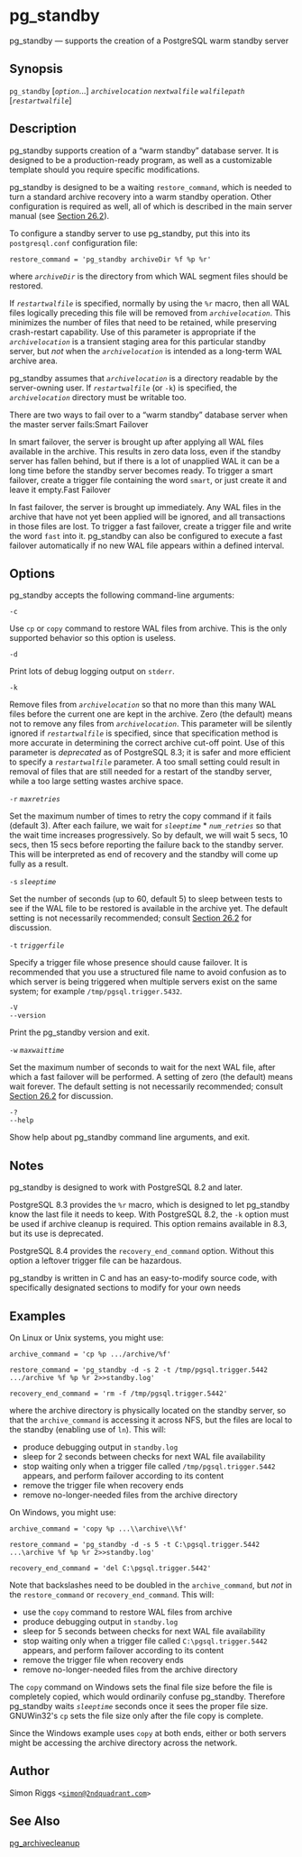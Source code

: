 # pg\_standby

pg\_standby — supports the creation of a PostgreSQL warm standby server

## Synopsis

`pg_standby` \[_`option`_...\] _`archivelocation`_ _`nextwalfile`_ _`walfilepath`_ \[_`restartwalfile`_\]

## Description

pg\_standby supports creation of a “warm standby” database server. It is designed to be a production-ready program, as well as a customizable template should you require specific modifications.

pg\_standby is designed to be a waiting `restore_command`, which is needed to turn a standard archive recovery into a warm standby operation. Other configuration is required as well, all of which is described in the main server manual \(see [Section 26.2](https://www.postgresql.org/docs/12/warm-standby.html)\).

To configure a standby server to use pg\_standby, put this into its `postgresql.conf` configuration file:

```text
restore_command = 'pg_standby archiveDir %f %p %r'
```

where _`archiveDir`_ is the directory from which WAL segment files should be restored.

If _`restartwalfile`_ is specified, normally by using the `%r` macro, then all WAL files logically preceding this file will be removed from _`archivelocation`_. This minimizes the number of files that need to be retained, while preserving crash-restart capability. Use of this parameter is appropriate if the _`archivelocation`_ is a transient staging area for this particular standby server, but _not_ when the _`archivelocation`_ is intended as a long-term WAL archive area.

pg\_standby assumes that _`archivelocation`_ is a directory readable by the server-owning user. If _`restartwalfile`_ \(or `-k`\) is specified, the _`archivelocation`_ directory must be writable too.

There are two ways to fail over to a “warm standby” database server when the master server fails:Smart Failover

In smart failover, the server is brought up after applying all WAL files available in the archive. This results in zero data loss, even if the standby server has fallen behind, but if there is a lot of unapplied WAL it can be a long time before the standby server becomes ready. To trigger a smart failover, create a trigger file containing the word `smart`, or just create it and leave it empty.Fast Failover

In fast failover, the server is brought up immediately. Any WAL files in the archive that have not yet been applied will be ignored, and all transactions in those files are lost. To trigger a fast failover, create a trigger file and write the word `fast` into it. pg\_standby can also be configured to execute a fast failover automatically if no new WAL file appears within a defined interval.

## Options

pg\_standby accepts the following command-line arguments:

`-c`

Use `cp` or `copy` command to restore WAL files from archive. This is the only supported behavior so this option is useless.

`-d`

Print lots of debug logging output on `stderr`.

`-k`

Remove files from _`archivelocation`_ so that no more than this many WAL files before the current one are kept in the archive. Zero \(the default\) means not to remove any files from _`archivelocation`_. This parameter will be silently ignored if _`restartwalfile`_ is specified, since that specification method is more accurate in determining the correct archive cut-off point. Use of this parameter is _deprecated_ as of PostgreSQL 8.3; it is safer and more efficient to specify a _`restartwalfile`_ parameter. A too small setting could result in removal of files that are still needed for a restart of the standby server, while a too large setting wastes archive space.

`-r` _`maxretries`_

Set the maximum number of times to retry the copy command if it fails \(default 3\). After each failure, we wait for _`sleeptime`_ \* _`num_retries`_ so that the wait time increases progressively. So by default, we will wait 5 secs, 10 secs, then 15 secs before reporting the failure back to the standby server. This will be interpreted as end of recovery and the standby will come up fully as a result.

`-s` _`sleeptime`_

Set the number of seconds \(up to 60, default 5\) to sleep between tests to see if the WAL file to be restored is available in the archive yet. The default setting is not necessarily recommended; consult [Section 26.2](https://www.postgresql.org/docs/12/warm-standby.html) for discussion.

`-t` _`triggerfile`_

Specify a trigger file whose presence should cause failover. It is recommended that you use a structured file name to avoid confusion as to which server is being triggered when multiple servers exist on the same system; for example `/tmp/pgsql.trigger.5432`.

`-V`  
`--version`

Print the pg\_standby version and exit.

`-w` _`maxwaittime`_

Set the maximum number of seconds to wait for the next WAL file, after which a fast failover will be performed. A setting of zero \(the default\) means wait forever. The default setting is not necessarily recommended; consult [Section 26.2](https://www.postgresql.org/docs/12/warm-standby.html) for discussion.

`-?`  
`--help`

Show help about pg\_standby command line arguments, and exit.

## Notes

pg\_standby is designed to work with PostgreSQL 8.2 and later.

PostgreSQL 8.3 provides the `%r` macro, which is designed to let pg\_standby know the last file it needs to keep. With PostgreSQL 8.2, the `-k` option must be used if archive cleanup is required. This option remains available in 8.3, but its use is deprecated.

PostgreSQL 8.4 provides the `recovery_end_command` option. Without this option a leftover trigger file can be hazardous.

pg\_standby is written in C and has an easy-to-modify source code, with specifically designated sections to modify for your own needs

## Examples

On Linux or Unix systems, you might use:

```text
archive_command = 'cp %p .../archive/%f'

restore_command = 'pg_standby -d -s 2 -t /tmp/pgsql.trigger.5442 .../archive %f %p %r 2>>standby.log'

recovery_end_command = 'rm -f /tmp/pgsql.trigger.5442'
```

where the archive directory is physically located on the standby server, so that the `archive_command` is accessing it across NFS, but the files are local to the standby \(enabling use of `ln`\). This will:

* produce debugging output in `standby.log`
* sleep for 2 seconds between checks for next WAL file availability
* stop waiting only when a trigger file called `/tmp/pgsql.trigger.5442` appears, and perform failover according to its content
* remove the trigger file when recovery ends
* remove no-longer-needed files from the archive directory

On Windows, you might use:

```text
archive_command = 'copy %p ...\\archive\\%f'

restore_command = 'pg_standby -d -s 5 -t C:\pgsql.trigger.5442 ...\archive %f %p %r 2>>standby.log'

recovery_end_command = 'del C:\pgsql.trigger.5442'
```

Note that backslashes need to be doubled in the `archive_command`, but _not_ in the `restore_command` or `recovery_end_command`. This will:

* use the `copy` command to restore WAL files from archive
* produce debugging output in `standby.log`
* sleep for 5 seconds between checks for next WAL file availability
* stop waiting only when a trigger file called `C:\pgsql.trigger.5442` appears, and perform failover according to its content
* remove the trigger file when recovery ends
* remove no-longer-needed files from the archive directory

The `copy` command on Windows sets the final file size before the file is completely copied, which would ordinarily confuse pg\_standby. Therefore pg\_standby waits _`sleeptime`_ seconds once it sees the proper file size. GNUWin32's `cp` sets the file size only after the file copy is complete.

Since the Windows example uses `copy` at both ends, either or both servers might be accessing the archive directory across the network.

## Author

Simon Riggs `<`[`simon@2ndquadrant.com`](mailto:simon@2ndquadrant.com)`>`

## See Also

[pg\_archivecleanup](pg_archivecleanup.md)

